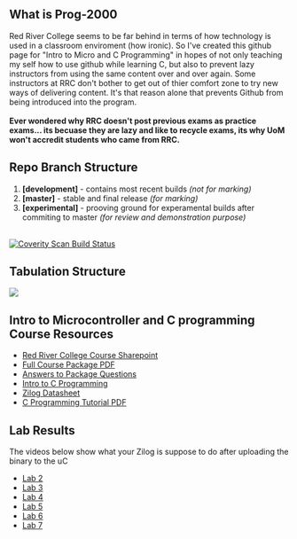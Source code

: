 What is Prog-2000
---
Red River College seems to be far behind in terms of how technology is used in a classroom enviroment (how ironic). So I've created this github page for "Intro to Micro and C Programming" in hopes of not only teaching my self how to use github while learning C, but also to prevent lazy instructors from using the same content over and over again. Some instructors at RRC don't bother to get out of thier comfort zone to try new ways of delivering content. It's that reason alone that prevents Github from being introduced into the program. <br /><br />
<b>Ever wondered why RRC doesn't post previous exams as practice exams... its becuase they are lazy and like to recycle exams, its why UoM won't accredit students who came from RRC.</b>

Repo Branch Structure
---
1. <b>[development]</b> - contains most recent builds <i>(not for marking) </i> 
2. <b>[master]</b> - stable and final release <i>(for marking)</i>
3. <b>[experimental]</b> - prooving ground for experamental builds after commiting to master <i>(for review and demonstration purpose)</i>
<br />
<a href="https://scan.coverity.com/projects/1314">
  <img alt="Coverity Scan Build Status"
       src="https://scan.coverity.com/projects/1314/badge.svg"/>
</a>

Tabulation Structure
---
<img src="http://i.stack.imgur.com/ji9pn.gif" />

Intro to Microcontroller and C programming Course Resources
---
<ul>
<li><a href="http://connect.rrc.ca/DEEAM/ELEEF/PROG-2000/default.aspx">Red River College Course Sharepoint</a>
<li><a href="https://www.evernote.com/shard/s4/sh/8fddf4dd-de95-44fa-878f-631e9197d602/6ce49f210a5c494d03052d8ea1c1ccc2">Full Course Package PDF</a></li>
<li><a href="https://github.com/glennlopez/Prog-2000/wiki">Answers to Package Questions</a></li>
<li><a href="http://www.programiz.com/c-programming/">Intro to C Programming</a></li>
<li><a href="http://www.programiz.com/c-programming/">Zilog Datasheet</a></li>
<li><a href="http://www.tutorialspoint.com/cprogramming/cprogramming_tutorial.pdf">C Programming Tutorial PDF</a></li>
<!-- <li>https://www.evernote.com/shard/s4/sh/a7460129-04ed-407b-a0b2-accb499fbed6/6537fe2125bfb18b8af7443a6c86db5b</li> -->
</ul>

Lab Results
---
The videos below show what your Zilog is suppose to do after uploading the binary to the uC 
<ul>
<li><a href="#">Lab 2</a></li>
<li><a href="#">Lab 3</a></li>
<li><a href="#">Lab 4</a></li>
<li><a href="#">Lab 5</a></li>
<li><a href="#">Lab 6</a></li>
<li><a href="#">Lab 7</a></li>
</ul>

